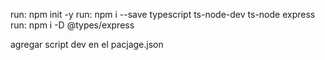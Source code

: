 run: npm init -y
run: npm i --save typescript ts-node-dev ts-node express 
run: npm i -D @types/express

agregar script dev en el pacjage.json
